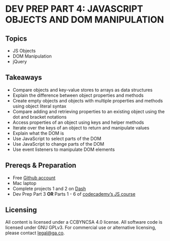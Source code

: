 # DEV PREP PART 4: JAVASCRIPT OBJECTS AND DOM MANIPULATION


## Topics

- JS Objects
- DOM Manipulation
- jQuery

## Takeaways

- Compare objects and key-value stores to arrays as data structures
- Explain the difference between object properties and methods
- Create empty objects and objects with multiple properties and methods using object literal syntax
- Compare adding and retrieving properties to an existing object using the dot and bracket notations
- Access properties of an object using keys and helper methods
- Iterate over the keys of an object to return and manipulate values
- Explain what the DOM is
- Use JavaScript to select parts of the DOM
- Use JavaScript to change parts of the DOM
- Use event listeners to manipulate DOM elements

## Prereqs & Preparation

- Free [Github account](https://github.com/join)
- Mac laptop
- Complete projects 1 and 2 on [Dash](https://dash.generalassemb.ly/)
- Dev Prep Part 3 **OR** Parts 1 - 6 of [codecademy’s JS course](https://www.codecademy.com/learn/javascript)

## Licensing
All content is licensed under a CC­BY­NC­SA 4.0 license.
All software code is licensed under GNU GPLv3. For commercial use or alternative licensing, please contact legal@ga.co.